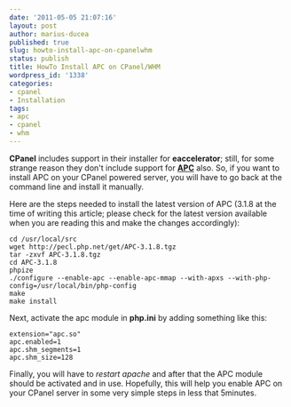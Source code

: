 ```yaml
---
date: '2011-05-05 21:07:16'
layout: post
author: marius-ducea
published: true
slug: howto-install-apc-on-cpanelwhm
status: publish
title: HowTo Install APC on CPanel/WHM
wordpress_id: '1338'
categories:
- cpanel
- Installation
tags:
- apc
- cpanel
- whm
---
```


**CPanel** includes support in their installer for **eaccelerator**; still, for some strange reason they don't include support for **[APC](http://pecl.php.net/package/APC)** also. So, if you want to install APC on your CPanel powered server, you will have to go back at the command line and install it manually.

Here are the steps needed to install the latest version of APC (3.1.8 at the time of writing this article; please check for the latest version available when you are reading this and make the changes accordingly):
```
cd /usr/local/src
wget http://pecl.php.net/get/APC-3.1.8.tgz
tar -zxvf APC-3.1.8.tgz
cd APC-3.1.8
phpize
./configure --enable-apc --enable-apc-mmap --with-apxs --with-php-config=/usr/local/bin/php-config
make
make install
```

Next, activate the apc module in **php.ini** by adding something like this:
```
extension="apc.so"
apc.enabled=1
apc.shm_segments=1
apc.shm_size=128
```

Finally, you will have to _restart apache_ and after that the APC module should be activated and in use. Hopefully, this will help you enable APC on your CPanel server in some very simple steps in less that 5minutes.

